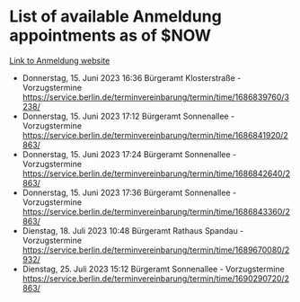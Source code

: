 # List of available Anmeldung appointments as of $NOW
[Link to Anmeldung website](https://service.berlin.de/terminvereinbarung/termin/tag.php?termin=1&anliegen[]=120686&dienstleisterlist=122210,122217,327316,122219,327312,122227,327314,122231,327346,122243,327348,122254,122252,329742,122260,329745,122262,329748,122271,327278,122273,327274,122277,327276,330436,122280,327294,122282,327290,122284,327292,122291,327270,122285,327266,122286,327264,122296,327268,150230,329760,122297,327286,122294,327284,122312,329763,122314,329775,122304,327330,122311,327334,122309,327332,317869,122281,327352,122279,329772,122283,122276,327324,122274,327326,122267,329766,122246,327318,122251,327320,122257,327322,122208,327298,122226,327300&herkunft=http%3A%2F%2Fservice.berlin.de%2Fdienstleistung%2F120686%2F)
- Donnerstag, 15. Juni 2023 16:36 Bürgeramt Klosterstraße - Vorzugstermine https://service.berlin.de/terminvereinbarung/termin/time/1686839760/3238/
- Donnerstag, 15. Juni 2023 17:12 Bürgeramt Sonnenallee - Vorzugstermine https://service.berlin.de/terminvereinbarung/termin/time/1686841920/2863/
- Donnerstag, 15. Juni 2023 17:24 Bürgeramt Sonnenallee - Vorzugstermine https://service.berlin.de/terminvereinbarung/termin/time/1686842640/2863/
- Donnerstag, 15. Juni 2023 17:36 Bürgeramt Sonnenallee - Vorzugstermine https://service.berlin.de/terminvereinbarung/termin/time/1686843360/2863/
- Dienstag, 18. Juli 2023 10:48 Bürgeramt Rathaus Spandau - Vorzugstermine https://service.berlin.de/terminvereinbarung/termin/time/1689670080/2932/
- Dienstag, 25. Juli 2023 15:12 Bürgeramt Sonnenallee - Vorzugstermine https://service.berlin.de/terminvereinbarung/termin/time/1690290720/2863/
